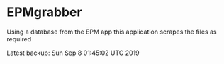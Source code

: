 # EPMgrabber
Using a database from the EPM app this application scrapes the files as required


Latest backup: Sun Sep 8 01:45:02 UTC 2019
